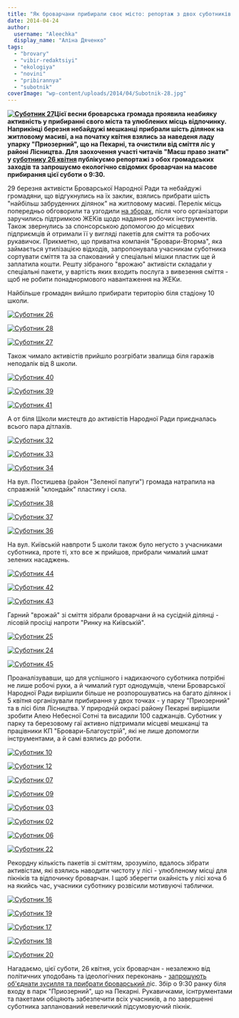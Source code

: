 ```yaml
---
title: "Як броварчани прибирали своє місто: репортаж з двох суботників напередодні третього"
date: 2014-04-24
author: 
  username: "Aleechka"
  display_name: "Аліна Дяченко"
tags: 
  - "brovary"
  - "vibir-redaktsiyi"
  - "ekologiya"
  - "novini"
  - "pribirannya"
  - "subotnik"
coverImage: "wp-content/uploads/2014/04/Subotnik-28.jpg"
---
```


**[![Суботник 27](https://mpz.brovary.org/wp-content/uploads/2014/04/Subotnik-27.jpg)](https://mpz.brovary.org/wp-content/uploads/2014/04/Subotnik-27.jpg)Цієї весни броварська громада проявила неабияку активність у прибиранні свого міста та улюблених місць відпочинку. Наприкінці березня небайдужі мешканці прибрали шість ділянок на житловому масиві, а на початку квітня взялись за наведеня ладу упарку "Приозерний", що на Пекарні, та очистили від сміття ліс у районі Лісництва. Для заохочення участі читачів "Маєш право знати" у [суботнику 26 квітня](https://mpz.brovary.org/26-kvitnya-vsih-brovarchan-zaproshuyut-na-zagalnomiskiy-subotnik-u-lisi/) публікуємо репортажі з обох громадських заходів та запрошуємо екологічно свідомих броварчан на масове прибирання цієї суботи о 9:30.**

29 березня активісти Броварської Народної Ради та небайдужі громадяни, що відгукнулись на їх заклик, взялись прибрати шість "найбільш забруденних ділянок" на житловому масиві. Перелік місць попередньо обговорили та узгодили [на зборах](https://mpz.brovary.org/tsiyeyi-suboti-brovarchani-planuyut-pribrati-zhitloviy-masiv-a-nastupnoyi-vzyatis-za-chistotu-v-lisi/), після чого організатори заручились підтримкою ЖЕКів щодо надання робочих інструментів. Також звернулись за спонсорською допомогою до місцевих підприємців й отримали її у вигляді пакетів для сміття та робочих рукавичок. Прикметно, що приватна компанія "Бровари-Вторма", яка займається утилізацією відходів, запропонувала учасникам суботника сортувати сміття та за спакований у спеціальні мішки пластик ще й заплатила кошти. Решту зібраного "врожаю" активісти складали у спеціальні пакети, у вартість яких входить послуга з вивезення сміття - щоб не робити понаднормового навантаження на ЖЕКи.

Найбільше громадян вийшло прибирати територію біля стадіону 10 школи.

[![Суботник 26](https://mpz.brovary.org/wp-content/uploads/2014/04/Subotnik-26.jpg)](https://mpz.brovary.org/wp-content/uploads/2014/04/Subotnik-26.jpg)

[![Суботник 28](https://mpz.brovary.org/wp-content/uploads/2014/04/Subotnik-28.jpg)](https://mpz.brovary.org/wp-content/uploads/2014/04/Subotnik-28.jpg)

[![Суботник 27](https://mpz.brovary.org/wp-content/uploads/2014/04/Subotnik-27.jpg)](https://mpz.brovary.org/wp-content/uploads/2014/04/Subotnik-27.jpg)

Також чимало активістів прийшло розгрібати звалища біля гаражів неподалік від 8 школи.

[![Суботник 40](https://mpz.brovary.org/wp-content/uploads/2014/04/Subotnik-40.jpg)](https://mpz.brovary.org/wp-content/uploads/2014/04/Subotnik-40.jpg)

[![Суботник 39](https://mpz.brovary.org/wp-content/uploads/2014/04/Subotnik-39.jpg)](https://mpz.brovary.org/wp-content/uploads/2014/04/Subotnik-39.jpg)

[![Суботник 41](https://mpz.brovary.org/wp-content/uploads/2014/04/Subotnik-41.jpg)](https://mpz.brovary.org/wp-content/uploads/2014/04/Subotnik-41.jpg)

А от біля Школи мистецтв до активістів Народної Ради приєдналась всього пара дітлахів.

[![Суботник 32](https://mpz.brovary.org/wp-content/uploads/2014/04/Subotnik-32.jpg)](https://mpz.brovary.org/wp-content/uploads/2014/04/Subotnik-32.jpg)

[![Суботник 33](https://mpz.brovary.org/wp-content/uploads/2014/04/Subotnik-33.jpg)](https://mpz.brovary.org/wp-content/uploads/2014/04/Subotnik-33.jpg)

[![Суботник 34](https://mpz.brovary.org/wp-content/uploads/2014/04/Subotnik-34.jpg)](https://mpz.brovary.org/wp-content/uploads/2014/04/Subotnik-34.jpg)

На вул. Постишева (район "Зеленої папуги") громада натрапила на справжній "клондайк" пластику і скла.

[![Суботник 38](https://mpz.brovary.org/wp-content/uploads/2014/04/Subotnik-38.jpg)](https://mpz.brovary.org/wp-content/uploads/2014/04/Subotnik-38.jpg)

[![Суботник 37](https://mpz.brovary.org/wp-content/uploads/2014/04/Subotnik-37.jpg)](https://mpz.brovary.org/wp-content/uploads/2014/04/Subotnik-37.jpg)

[![Суботник 36](https://mpz.brovary.org/wp-content/uploads/2014/04/Subotnik-36.jpg)](https://mpz.brovary.org/wp-content/uploads/2014/04/Subotnik-36.jpg)

На вул. Київській навпроти 5 школи також було негусто з учасниками суботника, проте ті, хто все ж прийшов, прибрали чималий шмат зелених насаджень.

[![Суботник 44](https://mpz.brovary.org/wp-content/uploads/2014/04/Subotnik-44.jpg)](https://mpz.brovary.org/wp-content/uploads/2014/04/Subotnik-44.jpg)

[![Суботник 42](https://mpz.brovary.org/wp-content/uploads/2014/04/Subotnik-42.jpg)](https://mpz.brovary.org/wp-content/uploads/2014/04/Subotnik-42.jpg)

[![Суботник 43](https://mpz.brovary.org/wp-content/uploads/2014/04/Subotnik-43.jpg)](https://mpz.brovary.org/wp-content/uploads/2014/04/Subotnik-43.jpg)

Гарний "врожай" зі сміття зібрали броварчани й на сусідній ділянці - лісовій просіці напроти "Ринку на Київській".

[![Суботник 25](https://mpz.brovary.org/wp-content/uploads/2014/04/Subotnik-25.jpg)](https://mpz.brovary.org/wp-content/uploads/2014/04/Subotnik-25.jpg)

[![Суботник 24](https://mpz.brovary.org/wp-content/uploads/2014/04/Subotnik-24.jpg)](https://mpz.brovary.org/wp-content/uploads/2014/04/Subotnik-24.jpg)

[![Суботник 45](https://mpz.brovary.org/wp-content/uploads/2014/04/Subotnik-45.jpg)](https://mpz.brovary.org/wp-content/uploads/2014/04/Subotnik-45.jpg)

Проаналізувавши, що для успішного і надихаючого суботника потрібні не лише робочі руки, а й чималий гурт однодумців, члени Броварської Народної Ради вирішили більше не розпорошуватись на багато ділянок і 5 квітня організували прибирання у двох точках - у парку "Приозерний" та в лісі біля Лісництва. У природній окрасі району Пекарні вирішили зробити Алею Небесної Сотні та висадили 100 саджанців. Суботник у парку та березовому гаї активно підтримали місцеві мешканці та працівники КП "Бровари-Благоустрій", які не лише допомогли інструментами, а й самі взялись до роботи.

[![Суботник 10](https://mpz.brovary.org/wp-content/uploads/2014/04/Subotnik-10.jpg)](https://mpz.brovary.org/wp-content/uploads/2014/04/Subotnik-10.jpg)

[![Суботник 12](https://mpz.brovary.org/wp-content/uploads/2014/04/Subotnik-12.jpg)](https://mpz.brovary.org/wp-content/uploads/2014/04/Subotnik-12.jpg)

[![Суботник 07](https://mpz.brovary.org/wp-content/uploads/2014/04/Subotnik-07.jpg)](https://mpz.brovary.org/wp-content/uploads/2014/04/Subotnik-07.jpg)

[![Суботник 09](https://mpz.brovary.org/wp-content/uploads/2014/04/Subotnik-09.jpg)](https://mpz.brovary.org/wp-content/uploads/2014/04/Subotnik-09.jpg)

[![Суботник 03](https://mpz.brovary.org/wp-content/uploads/2014/04/Subotnik-03.jpg)](https://mpz.brovary.org/wp-content/uploads/2014/04/Subotnik-03.jpg)

[![Суботник 02](https://mpz.brovary.org/wp-content/uploads/2014/04/Subotnik-02.jpg)](https://mpz.brovary.org/wp-content/uploads/2014/04/Subotnik-02.jpg)

[![Суботник 06](https://mpz.brovary.org/wp-content/uploads/2014/04/Subotnik-06.jpg)](https://mpz.brovary.org/wp-content/uploads/2014/04/Subotnik-06.jpg)

[![Суботник 22](https://mpz.brovary.org/wp-content/uploads/2014/04/Subotnik-22.jpg)](https://mpz.brovary.org/wp-content/uploads/2014/04/Subotnik-22.jpg)

Рекордну кількість пакетів зі сміттям, зрозуміло, вдалось зібрати активістам, які взялись наводити чистоту у лісі - улюбленому місці для пікніків та відпочинку броварчан. І щоб зберегти охайність у лісі хоча б на якийсь час, учасники суботнику розвісили мотивуючі таблички.

[![Суботник 16](https://mpz.brovary.org/wp-content/uploads/2014/04/Subotnik-16.jpg)](https://mpz.brovary.org/wp-content/uploads/2014/04/Subotnik-16.jpg)

[![Суботник 19](https://mpz.brovary.org/wp-content/uploads/2014/04/Subotnik-19.jpg)](https://mpz.brovary.org/wp-content/uploads/2014/04/Subotnik-19.jpg)

[![Суботник 17](https://mpz.brovary.org/wp-content/uploads/2014/04/Subotnik-17.jpg)](https://mpz.brovary.org/wp-content/uploads/2014/04/Subotnik-17.jpg)

[![Суботник 18](https://mpz.brovary.org/wp-content/uploads/2014/04/Subotnik-18.jpg)](https://mpz.brovary.org/wp-content/uploads/2014/04/Subotnik-18.jpg)

[![Суботник 20](https://mpz.brovary.org/wp-content/uploads/2014/04/Subotnik-20.jpg)](https://mpz.brovary.org/wp-content/uploads/2014/04/Subotnik-20.jpg)

Нагадаємо, цієї суботи, 26 квітня, усіх броварчан - незалежно від політичних уподобань та ідеологічних переконань - [запрошують об'єднати зусилля та прибрати броварський л](https://mpz.brovary.org/26-kvitnya-vsih-brovarchan-zaproshuyut-na-zagalnomiskiy-subotnik-u-lisi/)іс. Збір о 9:30 ранку біля входу в парк "Приозерний", що на Пекарні. Рукавичками, існтрументами та пакетами обіцяють забезпечити всіх учасників, а по завершенні суботника запланований невеличкий підсумовуючий пікнік.
